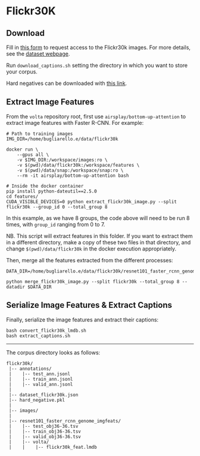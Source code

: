# Flickr30K

## Download
Fill in [this form](https://forms.illinois.edu/sec/229675) to request access to the Flickr30k images.
For more details, see the [dataset webpage](http://shannon.cs.illinois.edu/DenotationGraph/).

Run `download_captions.sh` setting the directory in which you want to store your corpus.

Hard negatives can be downloaded with [this link](https://sid.erda.dk/share_redirect/fDmTwg8szQ). 

## Extract Image Features
From the `volta` repository root, first use `airsplay/bottom-up-attention` to extract image features with Faster R-CNN. 
For example:
```text
# Path to training images
IMG_DIR=/home/bugliarello.e/data/flickr30k

docker run \
    --gpus all \
    -v $IMG_DIR:/workspace/images:ro \
    -v $(pwd)/data/flickr30k:/workspace/features \
    -v $(pwd)/data/snap:/workspace/snap:ro \
    --rm -it airsplay/bottom-up-attention bash

# Inside the docker container
pip install python-dateutil==2.5.0
cd features/
CUDA_VISIBLE_DEVICES=0 python extract_flickr30k_image.py --split flickr30k --group_id 0 --total_group 8
```
In this example, as we have 8 groups, the code above will need to be run 8 times, with `group_id` ranging from 0 to 7. 

NB. This script will extract features in this folder.
If you want to extract them in a different directory, make a copy of these two files in that directory,
and change `$(pwd)/data/flickr30k` in the docker execution appropriately.

Then, merge all the features extracted from the different processes:
```text
DATA_DIR=/home/bugliarello.e/data/flickr30k/resnet101_faster_rcnn_genome_imgfeats

python merge_flickr30k_image.py --split flickr30k --total_group 8 --datadir $DATA_DIR
```

## Serialize Image Features & Extract Captions
Finally, serialize the image features and extract their captions:
```text
bash convert_flickr30k_lmdb.sh
bash extract_captions.sh
```

---

The corpus directory looks as follows:
```text
flickr30k/
 |-- annotations/
 |    |-- test_ann.jsonl
 |    |-- train_ann.jsonl
 |    |-- valid_ann.jsonl
 |
 |-- dataset_flickr30k.json
 |-- hard_negative.pkl
 |
 |-- images/
 |
 |-- resnet101_faster_rcnn_genome_imgfeats/
 |    |-- test_obj36-36.tsv
 |    |-- train_obj36-36.tsv
 |    |-- valid_obj36-36.tsv
 |    |-- volta/
 |    |    |-- flickr30k_feat.lmdb

```

